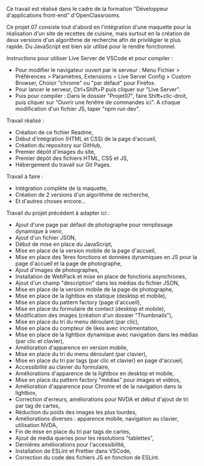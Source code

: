 Ce travail est réalisé dans le cadre de la formation "Développeur d'applications front-end" d'OpenClassrooms.

Ce projet 07 consiste tout d'abord en l'intégration d'une maquette pour la réalisation d'un site de recettes de cuisine, mais surtout en la création de deux versions d'un algorithme de recherche afin de privilégier le plus rapide.
Du JavaScript est bien sûr utilisé pour le rendre fonctionnel.

Instructions pour utiliser Live Server de VSCode et pour compiler :
- Pour modifier le navigateur ouvert par le serveur :
    Menu Fichier > Préférences > Paramètres,
    Extensions > Live Server Config > Custom Browser,
    Choisir "chrome" ou "par défaut" pour Firefox.
- Pour lancer le serveur, Ctrl+Shift+P puis cliquer sur "Live Server".
- Puis pour compiler :
    Dans le dossier "Projet07", faire Shift+clic-droit, puis cliquer sur "Ouvrir une fenêtre de commandes ici".
    A chaque modification d'un fichier JS, taper "npm run dev".

Travail réalisé :
- Création de ce fichier Readme,
- Début d'intégration (HTML et CSS) de la page d'accueil,
- Création du repository sur GitHub,
- Premier dépôt d'images du site,
- Premier dépôt des fichiers HTML, CSS et JS,
- Hébergement du travail sur Git Pages.

Travail à faire :
- Intégration complète de la maquette,
- Création de 2 versions d'un algorithme de recherche,
- Et d'autres choses encore...

Travail du projet précédent à adapter ici :
- Ajout d'une page par défaut de photographe pour remplissage dynamique à venir,
- Ajout d'un fichier JSON,
- Début de mise en place du JavaScript,
- Mise en place de la version mobile de la page d'accueil,
- Mise en place des 1ères fonctions et données dynamiques en JS pour la page d'accueil et la page de photographe,
- Ajout d'images de photographes,
- Installation de WebPack et mise en place de fonctions asynchrones,
- Ajout d'un champ "description" dans les médias du fichier JSON,
- Mise en place de la version mobile de la page de photographe,
- Mise en place de la lightbox en statique (desktop et mobile),
- Mise en place du pattern factory (page d'accueil),
- Mise en place du formulaire de contact (desktop et mobile),
- Modification des images (création d'un dossier "Thumbnails"),
- Mise en place du tri du menu déroulant (par clic),
- Mise en place du compteur de likes avec incrémentation,
- Mise en place de la lightbox dynamique avec navigation dans les médias (par clic et clavier),
- Amélioration d'apparence en version mobile,
- Mise en place du tri du menu déroulant (par clavier),
- Mise en place du tri par tags (par clic et clavier) en page d'accueil,
- Accessibilité au clavier du formulaire,
- Améliorations d'apparence de la lightbox en desktop et mobile,
- Mise en place du pattern factory "médias" pour images et vidéos,
- Amélioration d'apparence pour Chrome et de la navigation dans la lightbox,
- Correction d'erreurs, améliorations pour NVDA et début d'ajout de tri par tag de cartes,
- Réduction du poids des images les plus lourdes,
- Améliorations diverses : apparence mobile, navigation au clavier, utilisation NVDA,
- Fin de mise en place du tri par tags de cartes,
- Ajout de media queries pour les résolutions "tablettes",
- Dernières améliorations pour l'accessibilité,
- Installation de ESLint et Prettier dans VSCode,
- Correction du code des fichiers JS en fonction de ESLint.